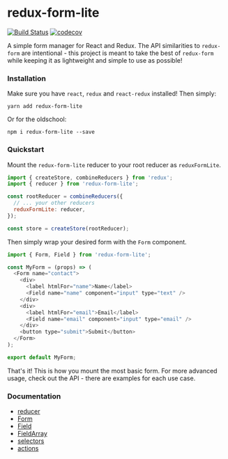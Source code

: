 # redux-form-lite

[![Build Status](https://travis-ci.org/oreqizer/redux-form-lite.svg?branch=master)](https://travis-ci.org/oreqizer/redux-form-lite)
[![codecov](https://codecov.io/gh/oreqizer/redux-form-lite/branch/master/graph/badge.svg)](https://codecov.io/gh/oreqizer/redux-form-lite)

A simple form manager for React and Redux. The API similarities to `redux-form` are intentional - this project is meant to take the best of `redux-form` while keeping it as lightweight and simple to use as possible!

### Installation

Make sure you have `react`, `redux` and `react-redux` installed! Then simply:

`yarn add redux-form-lite`

Or for the oldschool:

`npm i redux-form-lite --save`

### Quickstart

Mount the `redux-form-lite` reducer to your root reducer as `reduxFormLite`.

```js
import { createStore, combineReducers } from 'redux';
import { reducer } from 'redux-form-lite';

const rootReducer = combineReducers({
  // ... your other reducers
  reduxFormLite: reducer,
});

const store = createStore(rootReducer);
```

Then simply wrap your desired form with the `Form` component.

```js
import { Form, Field } from 'redux-form-lite';

const MyForm = (props) => (
  <Form name="contact">
    <div>
      <label htmlFor="name">Name</label>
      <Field name="name" component="input" type="text" />
    </div>
    <div>
      <label htmlFor="email">Email</label>
      <Field name="email" component="input" type="email" />
    </div>
    <button type="submit">Submit</button>
  </Form>
);

export default MyForm;
```

That's it! This is how you mount the most basic form. For more advanced usage, check out the API - there are examples for each use case.

### Documentation

* [reducer](https://oreqizer.gitbooks.io/redux-form-lite/content/reducer.html)
* [Form](https://oreqizer.gitbooks.io/redux-form-lite/content/form.html)
* [Field](https://oreqizer.gitbooks.io/redux-form-lite/content/field.html)
* [FieldArray](https://oreqizer.gitbooks.io/redux-form-lite/content/fieldarray.html)
* [selectors](https://oreqizer.gitbooks.io/redux-form-lite/content/selectors.html)
* [actions](https://oreqizer.gitbooks.io/redux-form-lite/content/actions.html)


